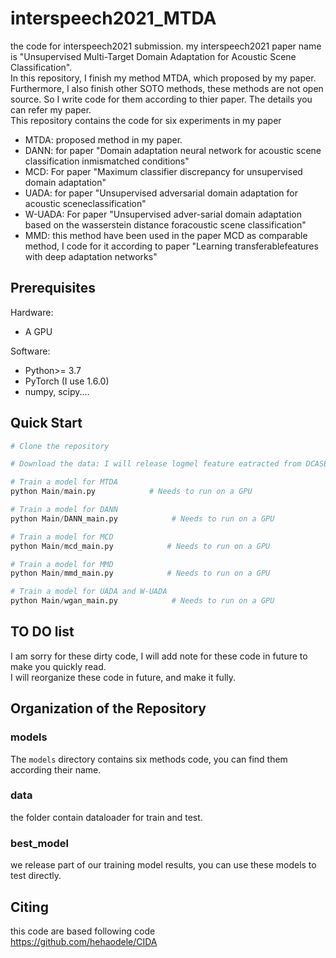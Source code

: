 # interspeech2021_MTDA
the code for interspeech2021 submission. my interspeech2021 paper name is "Unsupervised Multi-Target Domain Adaptation for Acoustic Scene Classification". <br/>
In this repository, I finish my method MTDA, which proposed by my paper. Furthermore, I also finish other SOTO methods, these methods are not open source. So I write code for them according to thier paper. The details you can refer my paper. <br/>
This repository contains the code for six experiments in my paper
* MTDA: proposed method in my paper.
* DANN: for paper "Domain adaptation  neural  network  for  acoustic  scene  classification  inmismatched conditions"
* MCD: For paper  "Maximum classifier  discrepancy  for  unsupervised  domain  adaptation"
* UADA: for paper  "Unsupervised adversarial domain adaptation for acoustic sceneclassification"
* W-UADA: For paper  "Unsupervised  adver-sarial  domain  adaptation  based  on  the  wasserstein  distance  foracoustic scene classification"
* MMD: this method have been used in the paper MCD as comparable method, I code for it according to paper "Learning transferablefeatures with deep adaptation networks"

## Prerequisites

Hardware:
* A GPU

Software:
* Python>= 3.7
* PyTorch (I use 1.6.0)
* numpy, scipy....

## Quick Start

```python
# Clone the repository

# Download the data: I will release logmel feature eatracted from DCASE2020 task1A dataset soon, and you can also get mel spectrum by yourself according to our code in data folder.

# Train a model for MTDA
python Main/main.py            # Needs to run on a GPU

# Train a model for DANN
python Main/DANN_main.py            # Needs to run on a GPU

# Train a model for MCD
python Main/mcd_main.py            # Needs to run on a GPU

# Train a model for MMD
python Main/mmd_main.py            # Needs to run on a GPU

# Train a model for UADA and W-UADA
python Main/wgan_main.py            # Needs to run on a GPU

```
## TO DO list
I am sorry for these dirty code,  I will add note for these code in future to make you quickly read. <br/>
I will reorganize these code in future, and make it fully.
## Organization of the Repository

### models

The `models` directory contains six methods code, you can find them according their name.

### data

the folder contain dataloader for train and test.
### best_model
 we release part of our training model results, you can use these models to test directly.

## Citing
this code are based  following code <br/>
https://github.com/hehaodele/CIDA
